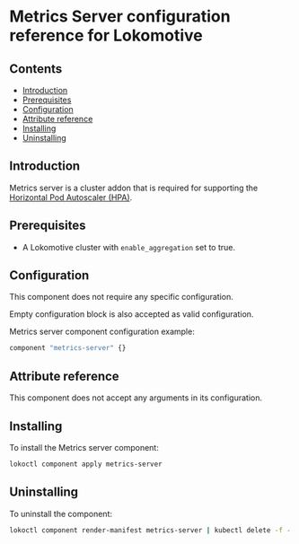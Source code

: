 # Metrics Server configuration reference for Lokomotive

## Contents

* [Introduction](#introduction)
* [Prerequisites](#prerequisites)
* [Configuration](#configuration)
* [Attribute reference](#attribute-reference)
* [Installing](#installing)
* [Uninstalling](#uninstalling)

## Introduction

Metrics server is a cluster addon that is required for supporting the [Horizontal Pod Autoscaler
(HPA)](https://kubernetes.io/docs/tasks/run-application/horizontal-pod-autoscale/).

## Prerequisites

* A Lokomotive cluster with `enable_aggregation` set to true.

## Configuration

This component does not require any specific configuration.

Empty configuration block is also accepted as valid configuration.

Metrics server component configuration example:

```tf
component "metrics-server" {}
```

## Attribute reference

This component does not accept any arguments in its configuration.

## Installing

To install the Metrics server component:

```bash
lokoctl component apply metrics-server
```

## Uninstalling

To uninstall the component:

```bash
lokoctl component render-manifest metrics-server | kubectl delete -f -
```

